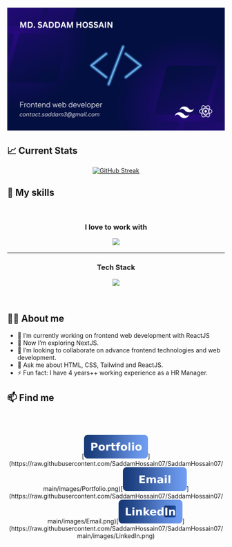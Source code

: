 [![Cover Image](https://raw.githubusercontent.com/SaddamHossain07/SaddamHossain07/main/images/githubCoverImage.png "Saddam Hossain's cover image")]([https://raw.githubusercontent.com/SaddamHossain07/SaddamHossain07/main/images/cover.png](https://raw.githubusercontent.com/SaddamHossain07/SaddamHossain07/main/images/githubCoverImage.png))


## :chart_with_upwards_trend: Current Stats
<p align="center">
  <a href="#"><img src="https://github-readme-streak-stats.herokuapp.com?user=SaddamHossain07&theme=algolia&border_radius=10&card_width=900" alt="GitHub Streak" /></a>
</p>

## :muscle: My skills
<br/>
<h3 align="center">
    I love to work with
</h3> 
<p align="center">
    <a href="#">
        <img src="https://skillicons.dev/icons?i=tailwind,react" />
    </a>  
</p> 
<hr/>
<h3 align="center">
    Tech Stack
</h3> 
<p align="center">
    <a href="#">
        <img src="https://skillicons.dev/icons?i=html,css,tailwind,bootstrap,js,react,express,mongodb,firebase" />
    </a>
</p>
<br/>

## :technologist: About me

- 🔭 I’m currently working on frontend web development with ReactJS
- 🌱 Now I’m exploring NextJS.
- 👯 I’m looking to collaborate on advance frontend technologies and web development.
- 💬 Ask me about HTML, CSS, Tailwind and ReactJS.
- ⚡ Fun fact: I have 4 years++ working experience as a HR Manager.


## :mailbox: Find me
<br/>
<br/>

<p align="center"> [<img height="55" src="https://raw.githubusercontent.com/SaddamHossain07/SaddamHossain07/main/images/Portfolio.png">](https://raw.githubusercontent.com/SaddamHossain07/SaddamHossain07/main/images/Portfolio.png)[<img height="55" src="https://raw.githubusercontent.com/SaddamHossain07/SaddamHossain07/main/images/Email.png">](https://raw.githubusercontent.com/SaddamHossain07/SaddamHossain07/main/images/Email.png)[<img height="55" src="https://raw.githubusercontent.com/SaddamHossain07/SaddamHossain07/main/images/LinkedIn.png">](https://raw.githubusercontent.com/SaddamHossain07/SaddamHossain07/main/images/LinkedIn.png) </p>

<br/>
<br/>





